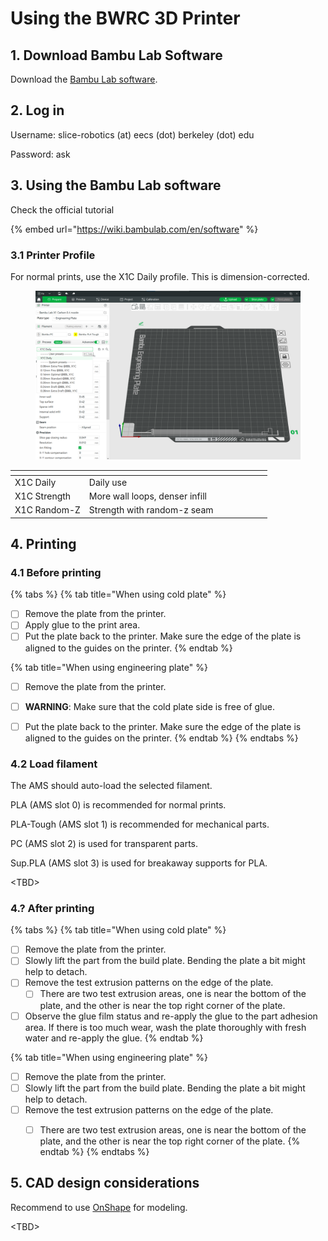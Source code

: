 # Using the BWRC 3D Printer

## 1. Download Bambu Lab Software

Download the [Bambu Lab software](https://bambulab.com/en/download).



## 2. Log in

Username: slice-robotics (at) eecs (dot) berkeley (dot) edu

Password: ask



## 3. Using the Bambu Lab software

Check the official tutorial

{% embed url="https://wiki.bambulab.com/en/software" %}



### 3.1 Printer Profile

For normal prints, use the X1C Daily profile. This is dimension-corrected.

<figure><img src="../.gitbook/assets/image (184).png" alt=""><figcaption></figcaption></figure>

<table><thead><tr><th></th><th width="278"></th></tr></thead><tbody><tr><td>X1C Daily</td><td>Daily use</td></tr><tr><td>X1C Strength</td><td>More wall loops, denser infill</td></tr><tr><td>X1C Random-Z</td><td>Strength with random-z seam </td></tr></tbody></table>



## 4. Printing

### 4.1 Before printing

{% tabs %}
{% tab title="When using cold plate" %}
* [ ] Remove the plate from the printer.
* [ ] Apply glue to the print area.
* [ ] Put the plate back to the printer. Make sure the edge of the plate is aligned to the guides on the printer.
{% endtab %}

{% tab title="When using engineering plate" %}
* [ ] Remove the plate from the printer.
* [ ] **WARNING**: Make sure that the cold plate side is free of glue.
* [ ] Put the plate back to the printer. Make sure the edge of the plate is aligned to the guides on the printer.
{% endtab %}
{% endtabs %}



### 4.2 Load filament

The AMS should auto-load the selected filament.



PLA (AMS slot 0) is recommended for normal prints.

PLA-Tough (AMS slot 1) is recommended for mechanical parts.

PC (AMS slot 2) is used for transparent parts.

Sup.PLA (AMS slot 3) is used for breakaway supports for PLA.





\<TBD>



### 4.? After printing

{% tabs %}
{% tab title="When using cold plate" %}
* [ ] Remove the plate from the printer.
* [ ] Slowly lift the part from the build plate. Bending the plate a bit might help to detach.
* [ ] Remove the test extrusion patterns on the edge of the plate.
  * [ ] There are two test extrusion areas, one is near the bottom of the plate, and the other is near the top right corner of the plate.
* [ ] Observe the glue film status and re-apply the glue to the part adhesion area. If there is too much wear, wash the plate thoroughly with fresh water and re-apply the glue.&#x20;
{% endtab %}

{% tab title="When using engineering plate" %}
* [ ] Remove the plate from the printer.
* [ ] Slowly lift the part from the build plate. Bending the plate a bit might help to detach.
* [ ] Remove the test extrusion patterns on the edge of the plate.
  * [ ] There are two test extrusion areas, one is near the bottom of the plate, and the other is near the top right corner of the plate.
{% endtab %}
{% endtabs %}









## 5. CAD design considerations

Recommend to use [OnShape](https://www.onshape.com/en/) for modeling.



\<TBD>






